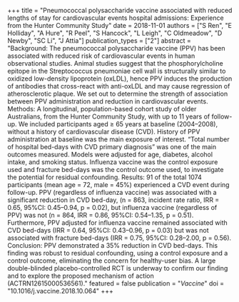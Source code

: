 +++
title = "Pneumococcal polysaccharide vaccine associated with reduced lengths of stay for cardiovascular events hospital admissions: Experience from the Hunter Community Study"
date = 2018-11-01
authors = ["S Ren", "E Holliday", "A Hure", "R Peel", "S Hancock", "L Leigh", "C Oldmeadow", "D Newby", "SC Li", "J Attia"]
publication_types = ["2"]
abstract = "Background: The pneumococcal polysaccharide vaccine (PPV) has been associated with reduced risk of cardiovascular events in human observational studies. Animal studies suggest that the phosphorylcholine epitope in the Streptococcus pneumoniae cell wall is structurally similar to oxidized low-density lipoprotein (oxLDL), hence PPV induces the production of antibodies that cross-react with anti-oxLDL and may cause regression of atherosclerotic plaque. We set out to determine the strength of association between PPV administration and reduction in cardiovascular events. Methods: A longitudinal, population-based cohort study of older Australians, from the Hunter Community Study, with up to 11 years of follow-up. We included participants aged ≥ 65 years at baseline (2004–2008), without a history of cardiovascular disease (CVD). History of PPV administration at baseline was the main exposure of interest. “Total number of hospital bed-days with CVD primary diagnosis” was one of the main outcomes measured. Models were adjusted for age, diabetes, alcohol intake, and smoking status. Influenza vaccine was the control exposure used and fracture bed-days was the control outcome used, to investigate the potential for residual confounding. Results: 91 of the total 1074 participants (mean age = 72, male = 45%) experienced a CVD event during follow-up. PPV (regardless of influenza vaccine) was associated with a significant reduction in CVD bed-day, (n = 863, incident rate ratio, IRR = 0.65, 95%CI: 0.45–0.94, p = 0.02), but influenza vaccine (regardless of PPV) was not (n = 864, IRR = 0.86, 95%CI: 0.54–1.35, p = 0.51). Furthermore, PPV adjusted for influenza vaccine remained associated with CVD bed-days (IRR = 0.64, 95%CI: 0.43–0.96, p = 0.03) but was not associated with fracture bed-days (IRR = 0.75, 95%CI: 0.28–2.00, p = 0.56). Conclusion: PPV demonstrated a 35% reduction in CVD bed-days. This finding was robust to residual confounding, using a control exposure and a control outcome, eliminating the concern for healthy-user bias. A large double-blinded placebo-controlled RCT is underway to confirm our finding and to explore the proposed mechanism of action (ACTRN12615000536561)."
featured = false
publication = "*Vaccine*"
doi = "10.1016/j.vaccine.2018.10.064"
+++


